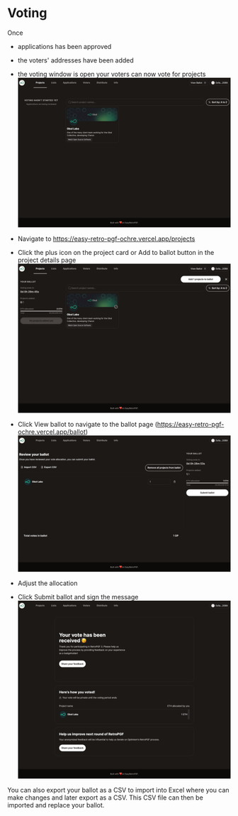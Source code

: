# Voting

Once 
- applications has been approved
- the voters' addresses have been added
- the voting window is open
your voters can now vote for projects
![](./images/Approved_projects_page.png)

- Navigate to https://easy-retro-pgf-ochre.vercel.app/projects
- Click the plus icon on the project card or Add to ballot button in the project details page
![](./images/Voting.png)

- Click View ballot to navigate to the ballot page (https://easy-retro-pgf-ochre.vercel.app/ballot)
![](./images/Review_ballot.png)

- Adjust the allocation
- Click Submit ballot and sign the message
![](./images/Voted.png)

You can also export your ballot as a CSV to import into Excel where you can make changes and later export as a CSV. This CSV file can then be imported and replace your ballot.